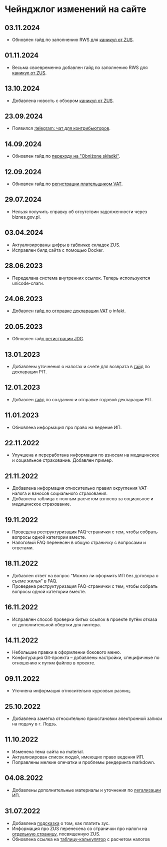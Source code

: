 # Чейнджлог изменений на сайте

## 03.11.2024

- Обновлен гайд по заполнению RWS для [каникул от ZUS](zus_vacation.md/#kak-podat-zaiavku-na-zus-kanikuly).

## 01.11.2024

- Весьма своевременно добавлен гайд по заполнению RWS для [каникул от ZUS](zus_vacation.md/#kak-podat-zaiavku-na-zus-kanikuly).

## 13.10.2024

- Добавлена новость с обзором [каникул от ZUS](zus_vacation.md).

## 23.09.2024

- Появился [:telegram: чат для контрибьюторов](https://t.me/+WK5ppqgHxXA3MjAy).

## 14.09.2024

- Обновлен гайд по [переходу на "Obniżone składki"](zus_obnizone_skladki.md).

## 12.09.2024

- Обновлен гайд по [регистрации плательщиком VAT](registration.md/#registratsiia-platelshchikom-vnutripolskogo-vat).

## 29.07.2024

- Нельзя получить справку об отсутствии задолженности через biznes.gov.pl.

## 03.04.2024

- Актуализированы цифры в [табличке](zus.md#tablitsa-rascheta-vznosov-zus) складок ZUS.
- Исправлен билд сайта с помощью Docker.

## 28.06.2023

- Переделана система внутренних ссылок. Теперь используются unicode-слаги.

## 24.06.2023

- Добавлен [гайд по отправке декларации VAT](infakt_routine.md#otpravka-deklaratsii-vat-jpk-v7m) в infakt.

## 20.05.2023

- Обновлен гайд [регистрации JDG](registration.md#registratsiia-ip-na-portale-biznes-gov-pl).

## 13.01.2023

- Добавлены уточнения о налогах и счете для возврата в [гайд](declarations.md#pit-godovaia-deklaratsiia) по декларации PIT.

## 12.01.2023

- Добавлен [гайд](declarations.md#pit-godovaia-deklaratsiia) по созданию и отправке годовой декларации PIT.

## 11.01.2023

- Обновлена информация про право на ведение ИП.

## 22.11.2022

- Улучшена и переработана информация по взносам на медицинское и социальное страхование. Добавлен пример.

## 21.11.2022

- Добавлена информация относительно правил округления VAT-налога и взносов социального страхования.
- Добавлена таблица с полным расчетом взносов за социальное и медицинское страхование.

## 19.11.2022

- Проведена реструктуризация FAQ-странички с тем, чтобы собрать вопросы одной категории вместе.
- Налоговый FAQ перенесен в общую страничку с вопросами и ответами.

## 18.11.2022

- Добавлен ответ на вопрос "Можно ли оформить ИП без договора о съеме жилья" в FAQ.
- Проведена реструктуризация FAQ-странички с тем, чтобы собрать вопросы одной категории вместе.

## 16.11.2022

- Исправлен способ проверки битых ссылок в проекте путём отказа от дополнительной обертки для линтера.

## 14.11.2022

- Небольшие правки в оформлении бокового меню.
- Конфигурация Git-проекта – добавлены настройки, специфичные по отношению к путям файлов в проекте.

## 09.11.2022

- Уточнена информация относительно курсовых разниц.

## 25.10.2022

- Добавлена заметка относительно приостановки электронной записи на подачу в г. Лодзь.

## 11.10.2022

- Изменена тема сайта на material.
- Актуализирован список людей, имеющих право ведения ИП.
- Поправлены мелкие опечатки и проблемы рендеринга markdown.

## 04.08.2022

- Добавлены дополнительные материалы и уточнения по [легализации](legalization.md) ИП.

## 31.07.2022

- Добавлена [подсказка](zus.md#kak-platit-zus) о том, как платить зус.
- Информация про ZUS перенесена со странички про налоги на [отдельную страницу](zus.md), посвященную ZUS.
- Обновлена ссылка на [таблицу-калькулятор](taxes.md#nalogovye-kalkuliatory) с расчетом налогов
